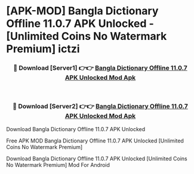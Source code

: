 # [APK-MOD] Bangla Dictionary Offline 11.0.7 APK Unlocked - [Unlimited Coins No Watermark Premium] ictzi



<div align="center">
<h3>🔴 Download [Server1] 👉👉 <a href="https://momento.my/?title=Bangla_Dictionary_Offline_11.0.7_APK_Unlocked">Bangla Dictionary Offline 11.0.7 APK Unlocked Mod Apk</a></h3><br>

<h3>🔴 Download [Server2] 👉👉 <a href="https://momento.my/?title=Bangla_Dictionary_Offline_11.0.7_APK_Unlocked">Bangla Dictionary Offline 11.0.7 APK Unlocked Mod Apk</a></h3>
</div>



Download Bangla Dictionary Offline 11.0.7 APK Unlocked 

Free APK MOD Bangla Dictionary Offline 11.0.7 APK Unlocked [Unlimited Coins No Watermark Premium]

Download Bangla Dictionary Offline 11.0.7 APK Unlocked [Unlimited Coins No Watermark Premium] Mod For Android
